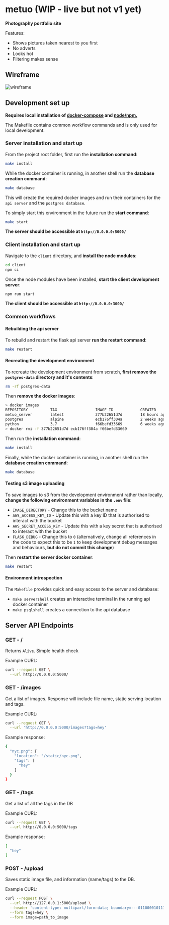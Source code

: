 # metuo (WIP - live but not v1 yet)

**Photography portfolio site**

Features:

* Shows pictures taken nearest to you first
* No adverts
* Looks hot
* Filtering makes sense

## Wireframe

![wireframe](wireframe.png)

## Development set up

**Requires local installation of [docker-compose](https://docs.docker.com/compose/install/) and [node/npm.](https://www.npmjs.com/get-npm)** 

The Makefile contains common workflow commands and is only used for local development.

### Server installation and start up

From the project root folder, first run the **installation command**:

```bash
make install
```

While the docker container is running, in another shell run the **database creation command**:

```bash
make database
```

This will create the required docker images and run their containers for the `api server` and the `postgres database`. 

To simply start this environment in the future run the **start command**:

```bash
make start
```

**The server should be accessible at `http://0.0.0.0:5000/`**

### Client installation and start up

Navigate to the `client` directory, and **install the node modules**:

```bash
cd client
npm ci
```

Once the node modules have been installed, **start the client development server**:

```bash
npm run start
```

**The client should be accessible at `http://0.0.0.0:3000/`**

### Common workflows

#### Rebuilding the api server

To rebuild and restart the flask api server **run the restart command**:

```bash
make restart
```

#### Recreating the development environment

To recreate the development environment from scratch, **first remove the `postgres-data` directory and it's contents**:

```bash
rm -rf postgres-data
```

Then **remove the docker images**:

```bash
> docker images
REPOSITORY          TAG                 IMAGE ID            CREATED             SIZE
metuo_server        latest              377b22651d7d        18 hours ago        1.02GB
postgres            alpine              ecb176ff304a        2 weeks ago         151MB
python              3.7                 f66befd33669        6 weeks ago         919MB
> docker rmi -f 377b22651d7d ecb176ff304a f66befd33669
```

Then run the **installation command**:

```bash
make install
```

Finally, while the docker container is running, in another shell run the **database creation command**:

```bash
make database
```

#### Testing s3 image uploading

To save images to s3 from the development environment rather than locally, **change the following environment variables in the `.env` file**:

* `IMAGE_DIRECTORY` - Change this to the bucket name
* `AWS_ACCESS_KEY_ID` - Update this with a key ID that is authorised to interact with the bucket
* `AWS_SECRET_ACCESS_KEY` - Update this with a key secret that is authorised to interact with the bucket
* `FLASK_DEBUG` - Change this to `0` (alternatively, change all references in the code to expect this to be `1` to keep development debug messages and behaviours, **but do not commit this change**)

Then **restart the server docker container**:

```bash
make restart
```

#### Environment introspection

The `Makefile` provides quick and easy access to the server and database:

* `make servershell` creates an interactive terminal in the running api docker container
* `make psqlshell` creates a connection to the api database

## Server API Endpoints

### GET - /

Returns `Alive`. Simple health check

Example CURL:

```bash
curl --request GET \
  --url http://0.0.0.0:5000/
```

### GET - /images

Get a list of images. Response will include file name, static serving location and tags.

Example CURL:

```bash
curl --request GET \
  --url 'http://0.0.0.0:5000/images?tags=hey'
```

Example response:

```bash
{
  "nyc.png": {
    "location": "/static/nyc.png",
    "tags": [
      "hey"
    ]
  }
}
```

### GET - /tags

Get a list of all the tags in the DB

Example CURL:

```bash
curl --request GET \
  --url http://0.0.0.0:5000/tags
```

Example response:

```bash
[
  "hey"
]
```

### POST - /upload

Saves static image file, and information (name/tags) to the DB.

Example CURL:

```bash
curl --request POST \
  --url http://127.0.0.1:5000/upload \
  --header 'content-type: multipart/form-data; boundary=---011000010111000001101001' \
  --form tags=hey \
  --form image=path_to_image
```